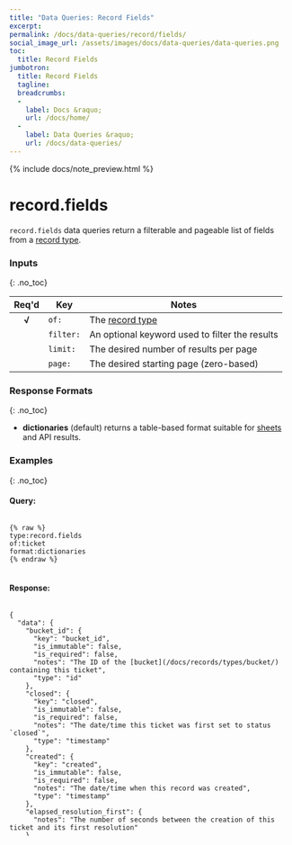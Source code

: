 ```yaml
---
title: "Data Queries: Record Fields"
excerpt: 
permalink: /docs/data-queries/record/fields/
social_image_url: /assets/images/docs/data-queries/data-queries.png
toc:
  title: Record Fields
jumbotron:
  title: Record Fields
  tagline: 
  breadcrumbs:
  -
    label: Docs &raquo;
    url: /docs/home/
  -
    label: Data Queries &raquo;
    url: /docs/data-queries/
---
```


{% include docs/note_preview.html %}

# record.fields

`record.fields` data queries return a filterable and pageable list of fields from a [record type](/docs/record/types/).

### Inputs
{: .no_toc}

|Req'd|Key|Notes
|:-:|-|-
| **√** | `of:` | The [record type](/docs/records/types/)
| | `filter:` | An optional keyword used to filter the results
| | `limit:` | The desired number of results per page
| | `page:` | The desired starting page (zero-based)

### Response Formats
{: .no_toc}

* **dictionaries** (default) returns a table-based format suitable for [sheets](/docs/sheets/) and API results.

### Examples
{: .no_toc}

#### Query: 

<pre>
<code class="language-cerb">
{% raw %}
type:record.fields
of:ticket
format:dictionaries
{% endraw %}
</code>
</pre>

#### Response:

<pre style="max-height:29.5em;">
<code class="language-json">
{
  "data": {
    "bucket_id": {
      "key": "bucket_id",
      "is_immutable": false,
      "is_required": false,
      "notes": "The ID of the [bucket](/docs/records/types/bucket/) containing this ticket",
      "type": "id"
    },
    "closed": {
      "key": "closed",
      "is_immutable": false,
      "is_required": false,
      "notes": "The date/time this ticket was first set to status `closed`",
      "type": "timestamp"
    },
    "created": {
      "key": "created",
      "is_immutable": false,
      "is_required": false,
      "notes": "The date/time when this record was created",
      "type": "timestamp"
    },
    "elapsed_resolution_first": {
      "notes": "The number of seconds between the creation of this ticket and its first resolution"
    },
    "elapsed_response_first": {
      "notes": "The number of seconds between the creation of this ticket and its first worker response"
    },
    "fieldsets": {
      "key": "fieldsets",
      "is_immutable": false,
      "is_required": false,
      "notes": "An array or comma-separated list of [custom fieldset](/docs/records/types/custom_fieldset/) IDs",
      "type": "fieldsets"
    },
    "group": {
      "key": "group",
      "is_immutable": false,
      "is_required": false,
      "notes": "The [group](/docs/records/types/group/) of the ticket; alternative to `group_id`",
      "type": "string"
    },
    "group_id": {
      "key": "group_id",
      "is_immutable": false,
      "is_required": true,
      "notes": "The ID of the [group](/docs/records/types/group/) containing this ticket",
      "type": "id"
    },
    "importance": {
      "key": "importance",
      "is_immutable": false,
      "is_required": false,
      "notes": "A number from `0` (least) to `100` (most)",
      "type": "number"
    },
    "links": {
      "key": "links",
      "is_immutable": false,
      "is_required": false,
      "notes": "An array of record `type:id` tuples to link to. Prefix with `-` to unlink.",
      "type": "links"
    },
    "mask": {
      "key": "mask",
      "is_immutable": false,
      "is_required": false,
      "notes": "The randomized reference number for this ticket; auto-generated if blank",
      "type": "string"
    },
    "org": {
      "key": "org",
      "is_immutable": false,
      "is_required": false,
      "notes": "The exact name of the [organization](/docs/records/types/org/) linked to this ticket; alternative to `org_id`",
      "type": "string"
    },
    "org_id": {
      "key": "org_id",
      "is_immutable": false,
      "is_required": false,
      "notes": "The ID of the [organization](/docs/records/types/org/) linked to this ticket; alternative to `org`",
      "type": "id"
    },
    "owner_id": {
      "key": "owner_id",
      "is_immutable": false,
      "is_required": false,
      "notes": "The ID of the [worker](/docs/records/types/worker/) responsible for this ticket",
      "type": "id"
    },
    "participant_ids": {
      "key": "participant_ids",
      "is_immutable": false,
      "is_required": false,
      "notes": "A comma-separated list of email addresses IDs to add or remove as participants. Prefix an ID with `-` to remove",
      "type": "string"
    },
    "participants": {
      "key": "participants",
      "is_immutable": false,
      "is_required": false,
      "notes": "A comma-separated list of email addresses to add as participants",
      "type": "string"
    },
    "reopen_date": {
      "key": "reopen_date",
      "is_immutable": false,
      "is_required": false,
      "notes": "If status `waiting`, the date/time to automatically change the status back to `open`",
      "type": "timestamp"
    },
    "spam_score": {
      "key": "spam_score",
      "is_immutable": false,
      "is_required": false,
      "notes": "`0.0001` (not spam) to `0.9999` (spam); automatically generated",
      "type": "float"
    },
    "spam_training": {
      "key": "spam_training",
      "is_immutable": false,
      "is_required": false,
      "notes": "`S` (spam), `N` (not spam); blank for non-trained",
      "type": "string"
    },
    "status": {
      "key": "status",
      "is_immutable": false,
      "is_required": false,
      "notes": "`o` (open), `w` (waiting), `c` (closed), `d` (deleted); alternative to `status_id`",
      "type": "string"
    },
    "status_id": {
      "key": "status_id",
      "is_immutable": false,
      "is_required": false,
      "notes": "`0` (open), `1` (waiting), `2` (closed), `3` (deleted); alternative to `status`",
      "type": "number"
    },
    "subject": {
      "key": "subject",
      "is_immutable": false,
      "is_required": true,
      "notes": "The subject of the ticket",
      "type": "string"
    },
    "updated": {
      "key": "updated",
      "is_immutable": false,
      "is_required": false,
      "notes": "The date/time when this record was last modified",
      "type": "timestamp"
    },
    "priority": {
      "key": "priority",
      "is_custom": 180,
      "is_immutable": false,
      "is_required": false,
      "notes": "Priority",
      "type": "string"
    }
  },
  "_": {
    "type": "record.fields",
    "format": "dictionaries"
  }
}
</code>
</pre>